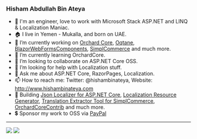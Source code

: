 ### Hisham Abdullah Bin Ateya

- 👋 I'm an engineer, love to work with Microsoft Stack ASP.NET and LINQ & Localization Maniac.
- 🏠 I live in Yemen - Mukalla, and born on UAE.
- 🔭 I’m currently working on [Orchard Core](https://github.com/OrchardCMS/OrchardCore/), [Oqtane](https://github.com/oqtane/oqtane.framework), [BlazorWebFormsComponents](https://github.com/FritzAndFriends/BlazorWebFormsComponents), [SimplCommerce](https://github.com/simplcommerce/SimplCommerce) and much more.
- 🌱 I’m currently learning OrchardCore.
- 👯 I’m looking to collaborate on ASP.NET Core OSS.
- 🤔 I’m looking for help with Localization stuff.
- 💬 Ask me about ASP.NET Core, RazorPages, Localization.
- 📫 How to reach me: Twitter: @hishambinateya, Website: http://www.hishambinateya.com 
- 👷‍ Building [Json Localizer for ASP.NET Core](https://github.com/hishamco/My.Extensions.Localization.Json), [Localization Resource Generator](https://github.com/hishamco/LocalizationResourceGenerator), [Translation Extractor Tool for SimplCommerce](https://github.com/hishamco/SqlExtractor), [OrchardCoreContrib](https://github.com/OrchardCoreContrib) and much more.
- 💲 Sponsor my work to OSS via [PayPal](https://paypal.me/hishamco2007)
<hr/>
<img src="https://github-readme-stats.vercel.app/api?username=hishamco&count_private=true&show_icons=true&hide_title=true" />
<img src="https://github-profile-trophy.vercel.app/?username=hishamco&theme=flat&no-frame=true&margin-w=30" />
